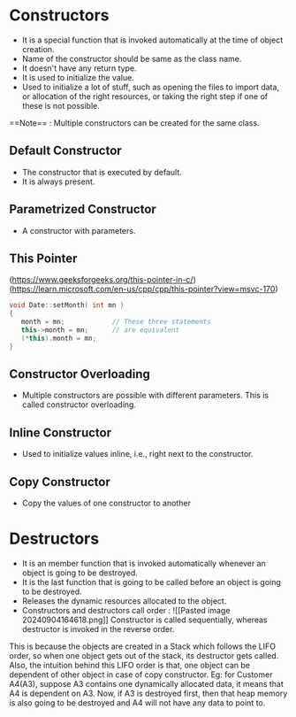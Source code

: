 # Constructors

- It is a special function that is invoked automatically at the time of object creation. 
- Name of the constructor should be same as the class name.
- It doesn't have any return type.
- It is used to initialize the value.
- Used to initialize a lot of stuff, such as opening the files to import data, or allocation of the right resources, or taking the right step if one of these is not possible.

==Note== : Multiple constructors can be created for the same class.
## Default Constructor
- The constructor that is executed by default.
- It is always present.

## Parametrized Constructor
- A constructor with parameters.

## This Pointer
(https://www.geeksforgeeks.org/this-pointer-in-c/)
(https://learn.microsoft.com/en-us/cpp/cpp/this-pointer?view=msvc-170)

```cpp
void Date::setMonth( int mn )
{
   month = mn;            // These three statements
   this->month = mn;      // are equivalent
   (*this).month = mn;
}
```

## Constructor Overloading
- Multiple constructors are possible with different parameters. This is called constructor overloading.

## Inline Constructor
- Used to initialize values inline, i.e., right next to the constructor.
## Copy Constructor
- Copy the values of one constructor to another

# Destructors
- It is an member function that is invoked automatically whenever an object is going to be destroyed.
- It is the last function that is going to be called before an object is going to be destroyed.
- Releases the dynamic resources allocated to the object.
- Constructors and destructors call order :
![[Pasted image 20240904164618.png]]
Constructor is called sequentially, whereas destructor is invoked in the reverse order.

This is because the objects are created in a Stack which follows the LIFO order, so when one object gets out of the stack, its destructor gets called. Also, the intuition behind this LIFO order is that, one object can be dependent of other object in case of copy constructor. Eg: for Customer A4(A3), suppose A3 contains one dynamically allocated data, it means that A4 is dependent on A3. Now, if A3 is destroyed first, then that heap memory is also going to be destroyed and A4 will not have any data to point to.


